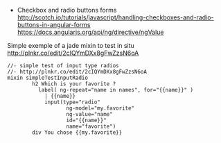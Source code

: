 * Checkbox and radio buttons forms     
http://scotch.io/tutorials/javascript/handling-checkboxes-and-radio-buttons-in-angular-forms    
https://docs.angularjs.org/api/ng/directive/ngValue

Simple exemple of a jade mixin to test in situ
http://plnkr.co/edit/2cIQYmDXx8gFwZzsN6oA
````jade
//- simple test of input type radios
//- http://plnkr.co/edit/2cIQYmDXx8gFwZzsN6oA
mixin simpleTestInputRadio 
        h2 Which is your favorite ?
          label( ng-repeat="name in names", for="{{name}}" )
            | {{name}}
            input(type="radio"
                   ng-model="my.favorite"
                   ng-value="name"
                   id="{{name}}"
                   name="favorite")
        div You chose {{my.favorite}}
````